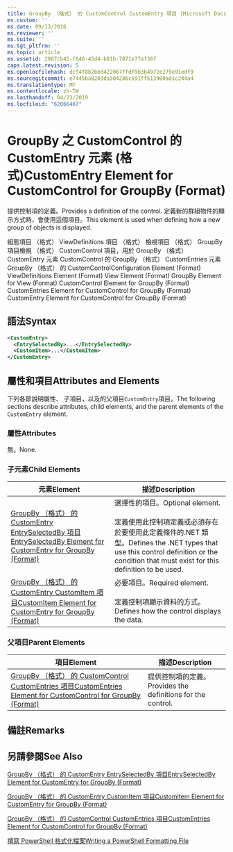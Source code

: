 ```yaml
---
title: GroupBy （格式） 的 CustomControl CustomEntry 項目 |Microsoft Docs
ms.custom: ''
ms.date: 09/13/2016
ms.reviewer: ''
ms.suite: ''
ms.tgt_pltfrm: ''
ms.topic: article
ms.assetid: 2987cb45-f646-45d4-b81b-7871e77af36f
caps.latest.revision: 5
ms.openlocfilehash: dcf4f8b2bbd422067ffdf9b3b4972e279e91edf9
ms.sourcegitcommit: e7445ba8203da304286c591ff513900ad1c244a4
ms.translationtype: MT
ms.contentlocale: zh-TW
ms.lasthandoff: 04/23/2019
ms.locfileid: "62066467"
---
```

# <a name="customentry-element-for-customcontrol-for-groupby-format"></a><span data-ttu-id="49e3c-102">GroupBy 之 CustomControl 的 CustomEntry 元素 (格式)</span><span class="sxs-lookup"><span data-stu-id="49e3c-102">CustomEntry Element for CustomControl for GroupBy (Format)</span></span>

<span data-ttu-id="49e3c-103">提供控制項的定義。</span><span class="sxs-lookup"><span data-stu-id="49e3c-103">Provides a definition of the control.</span></span> <span data-ttu-id="49e3c-104">定義新的群組物件的顯示方式時，會使用這個項目。</span><span class="sxs-lookup"><span data-stu-id="49e3c-104">This element is used when defining how a new group of objects is displayed.</span></span>

<span data-ttu-id="49e3c-105">組態項目 （格式） ViewDefinitions 項目 （格式） 檢視項目 （格式） GroupBy 項目檢視 （格式） CustomControl 項目，用於 GroupBy （格式） CustomEntry 元素 CustomControl 的 GroupBy （格式） CustomEntries 元素GroupBy （格式） 的 CustomControl</span><span class="sxs-lookup"><span data-stu-id="49e3c-105">Configuration Element (Format) ViewDefinitions Element (Format) View Element (Format) GroupBy Element for View (Format) CustomControl Element for GroupBy (Format) CustomEntries Element for CustomControl for GroupBy (Format) CustomEntry Element for CustomControl for GroupBy (Format)</span></span>

## <a name="syntax"></a><span data-ttu-id="49e3c-106">語法</span><span class="sxs-lookup"><span data-stu-id="49e3c-106">Syntax</span></span>

```xml
<CustomEntry>
  <EntrySelectedBy>...</EntrySelectedBy>
  <CustomItem>...</CustomItem>
</CustomEntry>
```

## <a name="attributes-and-elements"></a><span data-ttu-id="49e3c-107">屬性和項目</span><span class="sxs-lookup"><span data-stu-id="49e3c-107">Attributes and Elements</span></span>

<span data-ttu-id="49e3c-108">下列各節說明屬性、 子項目，以及的父項目`CustomEntry`項目。</span><span class="sxs-lookup"><span data-stu-id="49e3c-108">The following sections describe attributes, child elements, and the parent elements of the `CustomEntry` element.</span></span>

### <a name="attributes"></a><span data-ttu-id="49e3c-109">屬性</span><span class="sxs-lookup"><span data-stu-id="49e3c-109">Attributes</span></span>

<span data-ttu-id="49e3c-110">無。</span><span class="sxs-lookup"><span data-stu-id="49e3c-110">None.</span></span>

### <a name="child-elements"></a><span data-ttu-id="49e3c-111">子元素</span><span class="sxs-lookup"><span data-stu-id="49e3c-111">Child Elements</span></span>

|<span data-ttu-id="49e3c-112">元素</span><span class="sxs-lookup"><span data-stu-id="49e3c-112">Element</span></span>|<span data-ttu-id="49e3c-113">描述</span><span class="sxs-lookup"><span data-stu-id="49e3c-113">Description</span></span>|
|-------------|-----------------|
|[<span data-ttu-id="49e3c-114">GroupBy （格式） 的 CustomEntry EntrySelectedBy 項目</span><span class="sxs-lookup"><span data-stu-id="49e3c-114">EntrySelectedBy Element for CustomEntry for GroupBy (Format)</span></span>](./entryselectedby-element-for-customentry-for-groupby-format.md)|<span data-ttu-id="49e3c-115">選擇性的項目。</span><span class="sxs-lookup"><span data-stu-id="49e3c-115">Optional element.</span></span><br /><br /> <span data-ttu-id="49e3c-116">定義使用此控制項定義或必須存在於要使用此定義條件的.NET 類型。</span><span class="sxs-lookup"><span data-stu-id="49e3c-116">Defines the .NET types that use this control definition or the condition that must exist for this definition to be used.</span></span>|
|[<span data-ttu-id="49e3c-117">GroupBy （格式） 的 CustomEntry CustomItem 項目</span><span class="sxs-lookup"><span data-stu-id="49e3c-117">CustomItem Element for CustomEntry for GroupBy (Format)</span></span>](./customitem-element-for-customentry-for-groupby-format.md)|<span data-ttu-id="49e3c-118">必要項目。</span><span class="sxs-lookup"><span data-stu-id="49e3c-118">Required element.</span></span><br /><br /> <span data-ttu-id="49e3c-119">定義控制項顯示資料的方式。</span><span class="sxs-lookup"><span data-stu-id="49e3c-119">Defines how the control displays the data.</span></span>|

### <a name="parent-elements"></a><span data-ttu-id="49e3c-120">父項目</span><span class="sxs-lookup"><span data-stu-id="49e3c-120">Parent Elements</span></span>

|<span data-ttu-id="49e3c-121">項目</span><span class="sxs-lookup"><span data-stu-id="49e3c-121">Element</span></span>|<span data-ttu-id="49e3c-122">描述</span><span class="sxs-lookup"><span data-stu-id="49e3c-122">Description</span></span>|
|-------------|-----------------|
|[<span data-ttu-id="49e3c-123">GroupBy （格式） 的 CustomControl CustomEntries 項目</span><span class="sxs-lookup"><span data-stu-id="49e3c-123">CustomEntries Element for CustomControl for GroupBy (Format)</span></span>](./customentries-element-for-customcontrol-for-groupby-format.md)|<span data-ttu-id="49e3c-124">提供控制項的定義。</span><span class="sxs-lookup"><span data-stu-id="49e3c-124">Provides the definitions for the control.</span></span>|

## <a name="remarks"></a><span data-ttu-id="49e3c-125">備註</span><span class="sxs-lookup"><span data-stu-id="49e3c-125">Remarks</span></span>

## <a name="see-also"></a><span data-ttu-id="49e3c-126">另請參閱</span><span class="sxs-lookup"><span data-stu-id="49e3c-126">See Also</span></span>

[<span data-ttu-id="49e3c-127">GroupBy （格式） 的 CustomEntry EntrySelectedBy 項目</span><span class="sxs-lookup"><span data-stu-id="49e3c-127">EntrySelectedBy Element for CustomEntry for GroupBy (Format)</span></span>](./entryselectedby-element-for-customentry-for-groupby-format.md)

[<span data-ttu-id="49e3c-128">GroupBy （格式） 的 CustomEntry CustomItem 項目</span><span class="sxs-lookup"><span data-stu-id="49e3c-128">CustomItem Element for CustomEntry for GroupBy (Format)</span></span>](./customitem-element-for-customentry-for-groupby-format.md)

[<span data-ttu-id="49e3c-129">GroupBy （格式） 的 CustomControl CustomEntries 項目</span><span class="sxs-lookup"><span data-stu-id="49e3c-129">CustomEntries Element for CustomControl for GroupBy (Format)</span></span>](./customentries-element-for-customcontrol-for-groupby-format.md)

[<span data-ttu-id="49e3c-130">撰寫 PowerShell 格式化檔案</span><span class="sxs-lookup"><span data-stu-id="49e3c-130">Writing a PowerShell Formatting File</span></span>](./writing-a-powershell-formatting-file.md)
